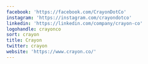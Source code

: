 ```yaml
---
facebook: 'https://facebook.com/CrayonDotCo'
instagram: 'https://instagram.com/crayondotco'
linkedin: 'https://linkedin.com/company/crayon-co'
logohandle: crayonco
sort: crayon
title: Crayon
twitter: crayon
website: 'https://www.crayon.co/'
---
```

